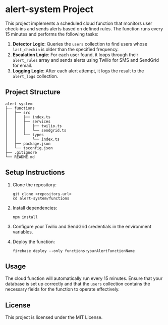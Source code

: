 # alert-system Project

This project implements a scheduled cloud function that monitors user check-ins and sends alerts based on defined rules. The function runs every 15 minutes and performs the following tasks:

1. **Detector Logic**: Queries the `users` collection to find users whose `last_checkin` is older than the specified frequency.
2. **Escalation Logic**: For each user found, it loops through their `alert_rules` array and sends alerts using Twilio for SMS and SendGrid for email.
3. **Logging Logic**: After each alert attempt, it logs the result to the `alert_logs` collection.

## Project Structure

```
alert-system
├── functions
│   ├── src
│   │   ├── index.ts
│   │   ├── services
│   │   │   ├── twilio.ts
│   │   │   └── sendgrid.ts
│   │   └── types
│   │       └── index.ts
│   ├── package.json
│   └── tsconfig.json
├── .gitignore
└── README.md
```

## Setup Instructions

1. Clone the repository:
   ```
   git clone <repository-url>
   cd alert-system/functions
   ```

2. Install dependencies:
   ```
   npm install
   ```

3. Configure your Twilio and SendGrid credentials in the environment variables.

4. Deploy the function:
   ```
   firebase deploy --only functions:yourAlertFunctionName
   ```

## Usage

The cloud function will automatically run every 15 minutes. Ensure that your database is set up correctly and that the `users` collection contains the necessary fields for the function to operate effectively.

## License

This project is licensed under the MIT License.